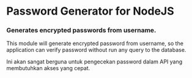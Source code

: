 # Password Generator for NodeJS
### Generates encrypted passwords from username.

This module will generate encrypted password from username, so the application can verify password without run any query to the database. 

Ini akan sangat berguna untuk pengecekan password dalam API yang membutuhkan akses yang cepat.


